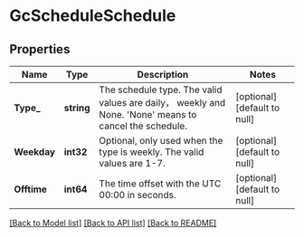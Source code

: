 # GcScheduleSchedule

## Properties
Name | Type | Description | Notes
------------ | ------------- | ------------- | -------------
**Type_** | **string** | The schedule type. The valid values are daily， weekly and None. &#39;None&#39; means to cancel the schedule. | [optional] [default to null]
**Weekday** | **int32** | Optional, only used when the type is weekly. The valid values are 1-7. | [optional] [default to null]
**Offtime** | **int64** | The time offset with the UTC 00:00 in seconds. | [optional] [default to null]

[[Back to Model list]](../README.md#documentation-for-models) [[Back to API list]](../README.md#documentation-for-api-endpoints) [[Back to README]](../README.md)



